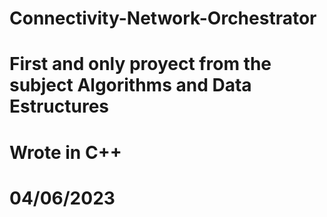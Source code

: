 # Connectivity-Network-Orchestrator
# First and only proyect from the subject Algorithms and Data Estructures
# Wrote in C++
# 04/06/2023
